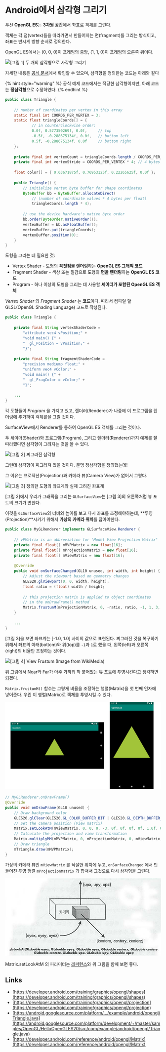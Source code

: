# Android에서 삼각형 그리기

우선 **OpenGL ES**는 **3차원 공간**에서 좌표로 객체를 그린다.

객체는 각 점\(vertex\)들을 따라가면서 만들어지는 면\(fragment\)를 그리는 방식이고, 좌표는 반시계 방향 순서로 정의한다.

OpenGL ES에서는 \(0, 0, 0\)이 프레임의 중앙, \(1, 1, 0\)이 프레임의 오른쪽 위이다.

![\[&#xADF8;&#xB9BC; 1\] &#xB450; &#xAC1C;&#xC758; &#xC0BC;&#xAC01;&#xD615;&#xC73C;&#xB85C; &#xC0AC;&#xAC01;&#xD615; &#xADF8;&#xB9AC;&#xAE30;](https://developer.android.com/images/opengl/ccw-square.png)

자세한 내용은 [공식 문서](https://developer.android.com/training/graphics/opengl/shapes)에서 확인할 수 있으며, 삼각형을 정의한는 코드는 아래와 같다

{% hint style="warning" %}
공식 예제 코드에서는 적당한 삼각형이지만, 아래 코드는 **정삼각형**으로 수정하였다.
{% endhint %}

```java
public class Triangle {

    // number of coordinates per vertex in this array
    static final int COORDS_PER_VERTEX = 3;
    static float triangleCoords[] = {
            // in counterclockwise order:
            0.0f, 0.577350269f, 0.0f,     // top
            -0.5f, -0.288675134f, 0.0f,   // bottom left
            0.5f, -0.288675134f, 0.0f     // bottom right
    };

    private final int vertexCount = triangleCoords.length / COORDS_PER_VERTEX;
    private final int vertexStride = COORDS_PER_VERTEX * 4; // 4 bytes per vertex
    
    float color[] = { 0.63671875f, 0.76953125f, 0.22265625f, 0.0f };
    
    public Triangle() {
        // initialize vertex byte buffer for shape coordinates
        ByteBuffer bb = ByteBuffer.allocateDirect(
            // (number of coordinate values * 4 bytes per float)
            triangleCoords.length * 4);
        
        // use the device hardware's native byte order
        bb.order(ByteOrder.nativeOrder());
        vertexBuffer = bb.asFloatBuffer();
        vertexBuffer.put(triangleCoords);
        vertexBuffer.position(0);
    }
}
```

도형을 그리는 데 필요한 것:

* Vertex Shader - 도형의 **꼭짓점을 렌더링**하는 **OpenGL ES 그래픽 코드**
* Fragment Shader - 색상 또는 질감으로 도형의 **면을 렌더링**하는 **OpenGL ES 코드**
* Program - 하나 이상의 도형을 그리는 데 사용할 **셰이더가 포함된 OpenGL ES 객체**

_Vertex Shader_ 와 _Fragment Shader_ 는 **코드**이다. 따라서 컴파일 할 GLSL\(OpenGL Shading Language\) 코드로 작성된다.

```java
public class Triangle {

    private final String vertexShaderCode =
        "attribute vec4 vPosition;" +
        "void main() {" +
        "  gl_Position = vPosition;" +
        "}";

    private final String fragmentShaderCode =
        "precision mediump float;" +
        "uniform vec4 vColor;" +
        "void main() {" +
        "  gl_FragColor = vColor;" +
        "}";

    ...
}
```

각 도형들이 _Program_ 을 가지고 있고, 렌더러\(Renderer\)가 나중에 이 프로그램을 렌더링에 추가하여 객체를을 그릴 것이다.

SurfaceView에서 Renderer를 통하여 OpenGL ES 객체를 그리는 것이다.



두 셰이더\(Shader\)와 프로그램\(Program\), 그리고 렌더러\(Renderer\)까지 예제를 잘 따라했다면 삼각형이 그려지는 것을 볼 수 있다.

![\[&#xADF8;&#xB9BC; 2\] &#xCC0C;&#xADF8;&#xB7EC;&#xC9C4; &#xC0BC;&#xAC01;&#xD615;](https://developer.android.com/images/opengl/ogl-triangle.png)

그런데 삼각형이 찌그러져 있을 것이다. 분명 정삼각형을 정의했는데!

그 이유는 프로젝션\(Projection\)과 카메라 뷰\(Camera View\)가 없어서 그렇다.

![\[&#xADF8;&#xB9BC; 3\] &#xC815;&#xC758;&#xD55C; &#xB3C4;&#xD615;&#xC758; &#xC88C;&#xD45C;&#xACC4;&#xC640; &#xC2E4;&#xC81C; &#xADF8;&#xB824;&#xC9C4; &#xC88C;&#xD45C;&#xACC4;](https://lh5.googleusercontent.com/AR8xyMB8s_i4tT84QMJK27wxNZjFAPUn7NL3uRU-ApsvRHG2b2jW8g8P3rK2-CpL7su7NgBEUhXcmB2zZooJmUxa0LddhJHV9ITVy47eLVembsLXKDLkekKQ71XeFXha15OnhX0w)

\[그림 2\]에서 우리가 그래픽을 그리는 `GLSurfaceView`는 \[그림 3\]의 오른쪽처럼 뷰 포트의 크기가 변한다.

이것을 `GLSurfaceView`의 너비와 높이를 보고 다시 좌표를 조정해야하는데, **투영\(Projection\)**시키기 위해서 **가상의 카메라 위치**를 잡아야한다.

```java
public class MyGLRenderer implements GLSurfaceView.Renderer {

    // vPMatrix is an abbreviation for "Model View Projection Matrix"
    private final float[] mMVPMatrix = new float[16];
    private final float[] mProjectionMatrix = new float[16];
    private final float[] mViewMatrix = new float[16];

    @Override
    public void onSurfaceChanged(GL10 unused, int width, int height) {
        // Adjust the viewport based on geometry changes
        GLES20.glViewport(0, 0, width, height);
        float ratio = (float) width / height;

        // this projection matrix is applied to object coordinates
        // in the onDrawFrame() method
        Matrix.frustumM(mProjectionMatrix, 0, -ratio, ratio, -1, 1, 3, 7);
    }
    
    ...
}
```

\[그림 3\]을 보면 좌표계는 \[-1.0, 1.0\] 사이의 값으로 표현된다. 찌그러진 것을 복구하기 위해서 좌표의 아래\(bottom\)와 위\(top\)를 `-1`과 `1`로 했을 때, 왼쪽\(left\)과 오른쪽\(right\)의 비율만 조정하는 것이다.

![\[&#xADF8;&#xB9BC; 4\] View Frustum \(Image from WikiMedia\)](https://upload.wikimedia.org/wikipedia/commons/0/02/ViewFrustum.svg)

위 그림에서 Near와 Far가 아주 가까워 착 붙어있는 뷰 포트에 투영시킨다고 생각하면 되겠다.

`Matrix.frustumM()` 함수는 그렇게 비율을 조정하는 행렬\(Matrix\)을 첫 번째 인자에 넣어준다. 우린 이 행렬\(Matrix\)로 객체를 투영시킬 수 있다.

![\[&#xADF8;&#xB9BC; 5\] Apply projection and camera views](../../.gitbook/assets/opengl-triangle-projection.png)

```java
// MyGLRenderer.onDrawFrame()
@Override
public void onDrawFrame(GL10 unused) {
    // Draw background color
    GLES20.glClear(GLES20.GL_COLOR_BUFFER_BIT | GLES20.GL_DEPTH_BUFFER_BIT);
    // Set the camera position (View matrix)
    Matrix.setLookAtM(mViewMatrix, 0, 0, 0, -3, 0f, 0f, 0f, 0f, 1.0f, 0.0f);
    // Calculate the projection and view transformation
    Matrix.multiplyMM(mMVPMatrix, 0, mProjectionMatrix, 0, mViewMatrix, 0);
    // Draw triangle
    mTriangle.draw(mMVPMatrix);
}
```

가상의 카메라 뷰인 `mViewMatrix` 를 적절한 위치에 두고,  `onSurfaceChanged` 에서 만들어진 투영 행렬 `mProjectionMatrix` 과 합쳐서 그것으로 다시 삼각형을 그린다. 

![\[&#xADF8;&#xB9BC; 6\] &#xCE74;&#xBA54;&#xB77C;&#xC758; &#xC2DC;&#xC810;](../../.gitbook/assets/image%20%285%29.png)

Matrix.setLookAtM 의 파라미터는 [레퍼런스](https://developer.android.com/reference/android/opengl/Matrix#setLookAtM%28float%5B%5D,%2520int,%2520float,%2520float,%2520float,%2520float,%2520float,%2520float,%2520float,%2520float,%2520float%29)와 위 그림을 함께 보면 좋다.

## Links

* [https://developer.android.com/training/graphics/opengl/shapes](https://developer.android.com/training/graphics/opengl/shapes)
* [https://developer.android.com/training/graphics/opengl/projection](https://developer.android.com/training/graphics/opengl/projection)
* [https://android.googlesource.com/platform/.../example/android/opengl/Triangle.java](https://android.googlesource.com/platform/development/+/master/samples/OpenGL/HelloOpenGLES20/src/com/example/android/opengl/Triangle.java)
* [https://developer.android.com/reference/android/opengl/Matrix](https://developer.android.com/reference/android/opengl/Matrix)

